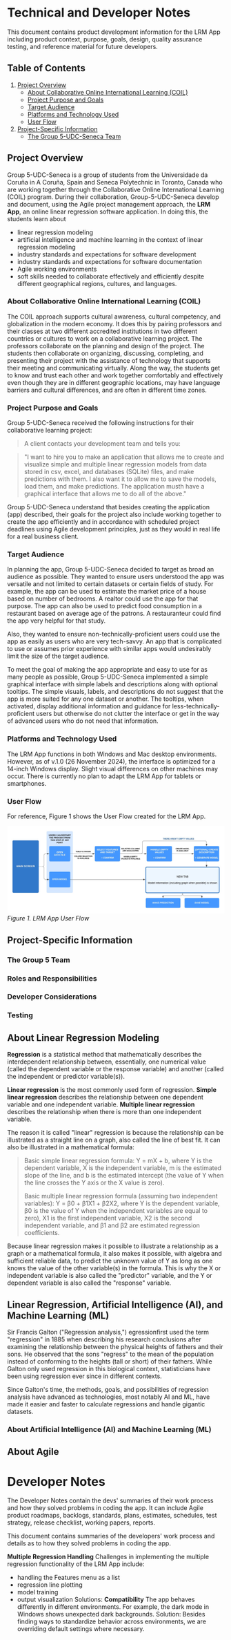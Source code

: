 # Technical and Developer Notes
This document contains product development information for the LRM App including product context, purpose, goals, design, quality assurance testing, and reference material for future developers. 

## Table of Contents
<!--Finalize TOC at the very end. These are placeholders only at this point. All headings subject to change depending on project progress.--> 
1. [Project Overview](#project-overview)
   - [About Collaborative Online International Learning (COIL)](#about-collaborative-online-international-learning-(coil))
   - [Project Purpose and Goals](#project-purpose-and-goals)
   - [Target Audience](#target-audience)
   - [Platforms and Technology Used](#platforms-and-technology-used)
   - [User Flow](#user-flow)
2. [Project-Specific Information](#project-specific-information)
   - [The Group 5-UDC-Seneca Team](#the-group-5-udc-seneca-team)

## Project Overview 
Group 5-UDC-Seneca is a group of students from the Universidade da Coruña in A Coruña, Spain and Seneca Polytechnic in Toronto, Canada who are working together through the Collaborative Online International Learning (COIL) program. During their collaboration, Group-5-UDC-Seneca develop and document, using the Agile project management approach, the **LRM App**, an online linear regression software application. In doing this, the students learn about
- linear regression modeling
- artificial intelligence and machine learning in the context of linear regression modeling
- industry standards and expectations for software development
- industry standards and expectations for software documentation
- Agile working environments
- soft skills needed to collaborate effectively and efficiently despite different geographical regions, cultures, and languages.  

### About Collaborative Online International Learning (COIL)
The COIL approach supports cultural awareness, cultural competency, and globalization in the modern economy. It does this by pairing professors and their classes at two different accredited institutions in two different countries or cultures to work on a collaborative learning project. The professors collaborate on the planning and design of the project. The students then collaborate on organizing, discussing, completing, and presenting their project with the assistance of technology that supports their meeting and communicating virtually. Along the way, the students get to know and trust each other and work together comfortably and effectively even though they are in different geographic locations, may have language barriers and cultural differences, and are often in different time zones. 

### Project Purpose and Goals
Group 5-UDC-Seneca received the following instructions for their collaborative learning project:

> A client contacts your development team and tells you:

> "I want to hire you to make an application that allows me to create and visualize simple and multiple linear regression models from data stored in csv, excel, and databases (SQLite) files, and make predictions with them. I also want it to allow me to save the models, load them, and make predictions. The application musth have a graphical interface that allows me to do all of the above."

Group 5-UDC-Seneca understand that besides creating the application (app) described, their goals for the project also include working together to create the app efficiently and in accordance with scheduled project deadlines using Agile development principles, just as they would in real life for a real business client.

### Target Audience
In planning the app, Group 5-UDC-Seneca decided to target as broad an audience as possible. They wanted to ensure users understood the app was versatile and not limited to certain datasets or certain fields of study. For example, the app can be used to estimate the market price of a house based on number of bedrooms. A realtor could use the app for that purpose. The app can also be used to predict food consumption in a restaurant based on average age of the patrons. A restauranteur could find the app very helpful for that study. 

Also, they wanted to ensure non-technically-proficient users could use the app as easily as users who are very tech-savvy. An app that is complicated to use or assumes prior experience with similar apps would undesirably limit the size of the target audience. 

To meet the goal of making the app appropriate and easy to use for as many people as possible, Group 5-UDC-Seneca implemented a simple graphical interface with simple labels and descriptions along with optional tooltips. The simple visuals, labels, and descriptions do not suggest that the app is more suited for any one dataset or another. The tooltips, when activated, display additional information and guidance for less-technically-proficient users but otherwise do not clutter the interface or get in the way of advanced users who do not need that information. 

### Platforms and Technology Used
The LRM App functions in both Windows and Mac desktop environments. However, as of v.1.0 (26 November 2024), the interface is optimized for a 14-inch Windows display. Slight visual differences on other machines may occur. There is currently no plan to adapt the LRM App for tablets or smartphones. 

### User Flow
For reference, Figure 1 shows the User Flow created for the LRM App.

![alt text](/images/process.jpg "Screenshot of LRM App User Flow diagram")
*Figure 1. LRM App User Flow*

## Project-Specific Information

### The Group 5 Team

### Roles and Responsibilities

### Developer Considerations

### Testing 

## About Linear Regression Modeling
**Regression** is a statistical method that mathematically describes the interdependent relationship between, essentially, one numerical value (called the dependent variable or the response variable) and another (called the independent or predictor variable(s)). 

**Linear regression** is the most commonly used form of regression. **Simple linear regression** describes the relationship between one dependent variable and one independent variable. **Multiple linear regression** describes the relationship when there is more than one independent variable. 

The reason it is called "linear" regression is because the relationship can be illustrated as a straight line on a graph, also called the line of best fit. It can also be illustrated in a mathematical formula:

>Basic simple linear regression formula: Y = mX + b, where Y is the dependent variable, X is the independent variable, m is the estimated slope of the line, and b is the estimated intercept (the value of Y when the line crosses the Y axis or the X value is zero).
>
>Basic multiple linear regression formula (assuming two independent variables): Y = β0 + β1X1 + β2X2, where Y is the dependent variable, β0 is the value of Y when the independent variables are equal to zero), X1 is the first independent variable, X2 is the second independent variable, and β1 and β2 are estimated regression coefficients.

Because linear regression makes it possible to illustrate a relationship as a graph or a mathematical formula, it also makes it possible, with algebra and sufficient reliable data, to predict the unknown value of Y as long as one knows the value of the other variable(s) in the formula. This is why the X or independent variable is also called the "predictor" variable, and the Y or dependent variable is also called the "response" variable.

## Linear Regression, Artificial Intelligence (AI), and Machine Learning (ML)
Sir Francis Galton ("Regression analysis,") egressionfirst used the term "regression" in 1885 when describing his research conclusions after examining the relationship between the physical heights of fathers and their sons. He observed that the sons "regress" to the mean of the population instead of conforming to the heights (tall or short) of their fathers. While Galton only used regression in this biological context, statisticians have been using regression ever since in different contexts. 

Since Galton's time, the methods, goals, and possibilities of regression analysis have advanced as technologies, most notably AI and ML, have made it easier and faster to calculate regressions and handle gigantic datasets.

### About Artificial Intelligence (AI) and Machine Learning (ML)

## About Agile



# Developer Notes
The Developer Notes contain the devs' summaries of their work process and how they solved problems in coding the app. It can include Agile product roadmaps, backlogs, standards, plans, estimates, schedules, test strategy, release checklist, working papers, reports.


This document contains summaries of the developers' work process and details as to how they solved problems in coding the app.



**Multiple Regression Handling**
Challenges in implementing the multiple regression functionality of the LRM App include:
- handling the Features menu as a list
- regression line plotting 
- model training
- output visualization
Solutions:
**Compatibility**
The app behaves differently in different environments. For example, the dark mode in Windows shows unexpected dark backgrounds.
Solution: Besides finding ways to standardize behavior across environments, we are overriding default settings where necessary.



